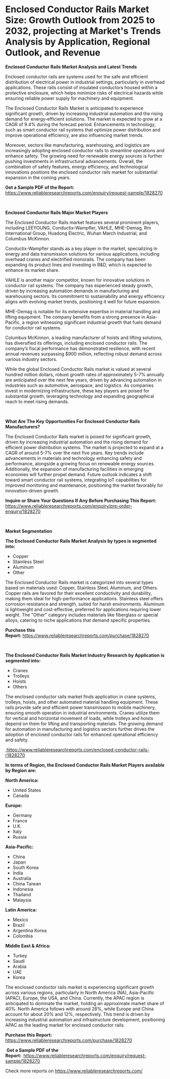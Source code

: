 <p><h1>Enclosed Conductor Rails Market Size: Growth Outlook from 2025 to 2032, projecting at Market's Trends Analysis by Application, Regional Outlook, and Revenue</h1></p><p><strong>Enclosed Conductor Rails Market Analysis and Latest Trends</strong></p>
<p><p>Enclosed conductor rails are systems used for the safe and efficient distribution of electrical power in industrial settings, particularly in overhead applications. These rails consist of insulated conductors housed within a protective enclosure, which helps minimize risks of electrical hazards while ensuring reliable power supply for machinery and equipment.</p><p>The Enclosed Conductor Rails Market is anticipated to experience significant growth, driven by increasing industrial automation and the rising demand for energy-efficient solutions. The market is expected to grow at a CAGR of 9.4% during the forecast period. Enhancements in technology, such as smart conductor rail systems that optimize power distribution and improve operational efficiency, are also influencing market trends. </p><p>Moreover, sectors like manufacturing, warehousing, and logistics are increasingly adopting enclosed conductor rails to streamline operations and enhance safety. The growing need for renewable energy sources is further pushing investments in infrastructural advancements. Overall, the combination of safety features, energy efficiency, and technological innovations positions the enclosed conductor rails market for substantial expansion in the coming years.</p></p>
<p><strong>Get a Sample PDF of the Report:&nbsp;</strong> <a href="https://www.reliableresearchreports.com/enquiry/request-sample/1828270?utm_campaign=3359&utm_medium=2&utm_source=Github&utm_content=ia&utm_term=12042025&utm_id=enclosed-conductor-rails">https://www.reliableresearchreports.com/enquiry/request-sample/1828270</a></p>
<p>&nbsp;</p>
<p><strong>Enclosed Conductor Rails Major Market Players</strong></p>
<p><p>The Enclosed Conductor Rails market features several prominent players, including LEEYOUNG, Conductix-Wampfler, VAHLE, MHE-Demag, Rm International Group, Huadong Electric, Wuhan March Industrial, and Columbus McKinnon. </p><p>Conductix-Wampfler stands as a key player in the market, specializing in energy and data transmission solutions for various applications, including overhead cranes and electrified monorails. The company has been expanding its product lines and investing in R&D, which is expected to enhance its market share. </p><p>VAHLE is another major competitor, known for innovative solutions in conductor rail systems. The company has experienced steady growth, driven by increasing automation demands in manufacturing and warehousing sectors. Its commitment to sustainability and energy efficiency aligns with evolving market trends, positioning it well for future expansion.</p><p>MHE-Demag is notable for its extensive expertise in material handling and lifting equipment. The company benefits from a strong presence in Asia-Pacific, a region witnessing significant industrial growth that fuels demand for conductor rail systems.</p><p>Columbus McKinnon, a leading manufacturer of hoists and lifting solutions, has diversified its offerings, including enclosed conductor rails. The company’s fiscal performance has demonstrated resilience, with recent annual revenues surpassing $900 million, reflecting robust demand across various industry sectors.</p><p>While the global Enclosed Conductor Rails market is valued at several hundred million dollars, robust growth rates of approximately 5-7% annually are anticipated over the next few years, driven by advancing automation in industries such as automotive, aerospace, and logistics. As companies invest in modernizing infrastructure, these key players are poised for substantial growth, leveraging technology and expanding geographical reach to meet rising demands.</p></p>
<p>&nbsp;</p>
<p><strong>What Are The Key Opportunities For Enclosed Conductor Rails Manufacturers?</strong></p>
<p><p>The Enclosed Conductor Rails market is poised for significant growth, driven by increasing industrial automation and the rising demand for efficient power distribution systems. The market is projected to expand at a CAGR of around 5-7% over the next five years. Key trends include advancements in materials and technology enhancing safety and performance, alongside a growing focus on renewable energy sources. Additionally, the expansion of manufacturing facilities in emerging economies will further propel demand. Future outlook indicates a shift toward smart conductor rail systems, integrating IoT capabilities for improved monitoring and maintenance, positioning the market favorably for innovation-driven growth.</p></p>
<p><strong>Inquire or Share Your Questions If Any Before Purchasing This Report:</strong> <a href="https://www.reliableresearchreports.com/enquiry/pre-order-enquiry/1828270?utm_campaign=3359&utm_medium=2&utm_source=Github&utm_content=ia&utm_term=12042025&utm_id=enclosed-conductor-rails">https://www.reliableresearchreports.com/enquiry/pre-order-enquiry/1828270</a></p>
<p>&nbsp;</p>
<p><strong>Market Segmentation</strong></p>
<p><strong>The Enclosed Conductor Rails Market Analysis by types is segmented into:</strong></p>
<p><ul><li>Copper</li><li>Stainless Steel</li><li>Aluminum</li><li>Other</li></ul></p>
<p><p>The Enclosed Conductor Rails market is categorized into several types based on materials used: Copper, Stainless Steel, Aluminum, and Others. Copper rails are favored for their excellent conductivity and durability, making them ideal for high-performance applications. Stainless steel offers corrosion resistance and strength, suited for harsh environments. Aluminum is lightweight and cost-effective, preferred for applications requiring lower weight. The "Other" category includes materials like fiberglass or special alloys, catering to niche applications that demand specific properties.</p></p>
<p><strong>Purchase this Report:&nbsp;</strong><a href="https://www.reliableresearchreports.com/purchase/1828270?utm_campaign=3359&utm_medium=2&utm_source=Github&utm_content=ia&utm_term=12042025&utm_id=enclosed-conductor-rails">https://www.reliableresearchreports.com/purchase/1828270</a></p>
<p>&nbsp;</p>
<p><strong>The Enclosed Conductor Rails Market Industry Research by Application is segmented into:</strong></p>
<p><ul><li>Cranes</li><li>Trolleys</li><li>Hoists</li><li>Others</li></ul></p>
<p><p>The enclosed conductor rails market finds application in crane systems, trolleys, hoists, and other automated material handling equipment. These rails provide safe and efficient power transmission to mobile machinery, ensuring smooth operation in industrial environments. Cranes utilize them for vertical and horizontal movement of loads, while trolleys and hoists depend on them for lifting and transporting materials. The growing demand for automation in manufacturing and logistics sectors further drives the adoption of enclosed conductor rails for enhanced operational efficiency and safety.</p></p>
<p><a href="https://www.reliableresearchreports.com/enclosed-conductor-rails-r1828270?utm_campaign=3359&utm_medium=2&utm_source=Github&utm_content=ia&utm_term=12042025&utm_id=enclosed-conductor-rails">&nbsp;https://www.reliableresearchreports.com/enclosed-conductor-rails-r1828270</a></p>
<p><strong>In terms of Region, the Enclosed Conductor Rails Market Players available by Region are:</strong></p>
<p>
    <p> <strong> North America: </strong>
        <ul>
            <li>United States</li>
            <li>Canada</li>
        </ul>
        </p> 
    <p> <strong> Europe: </strong>
        <ul>
            <li>Germany</li>
            <li>France</li>
            <li>U.K.</li>
            <li>Italy</li>
            <li>Russia</li>
        </ul>
        </p> 
    <p> <strong> Asia-Pacific: </strong>
        <ul>
            <li>China</li>
            <li>Japan</li>
            <li>South Korea</li>
            <li>India</li>
            <li>Australia</li>
            <li>China Taiwan</li>
            <li>Indonesia</li>
            <li>Thailand</li>
            <li>Malaysia</li>
        </ul>
        </p> 
    <p> <strong> Latin America: </strong>
        <ul>
            <li>Mexico</li>
            <li>Brazil</li>
            <li>Argentina Korea</li>
            <li>Colombia</li>
        </ul>
        </p> 
    <p> <strong> Middle East & Africa: </strong>
        <ul>
            <li>Turkey</li>
            <li>Saudi</li>
            <li>Arabia</li>
            <li>UAE</li>
            <li>Korea</li>
        </ul>
    </p>
    </p>
<p><p>The enclosed conductor rails market is experiencing significant growth across various regions, particularly in North America (NA), Asia-Pacific (APAC), Europe, the USA, and China. Currently, the APAC region is anticipated to dominate the market, holding an approximate market share of 40%. North America follows with around 28%, while Europe and China account for about 20% and 12%, respectively. This trend is driven by increasing industrial automation and infrastructure development, positioning APAC as the leading market for enclosed conductor rails.</p></p>
<p><strong>Purchase this Report: </strong><a href="https://www.reliableresearchreports.com/purchase/1828270?utm_campaign=3359&utm_medium=2&utm_source=Github&utm_content=ia&utm_term=12042025&utm_id=enclosed-conductor-rails">https://www.reliableresearchreports.com/purchase/1828270</a></p>
<p>&nbsp;<strong>Get a Sample PDF of the Report:&nbsp;&nbsp;</strong><a href="https://www.reliableresearchreports.com/enquiry/request-sample/1828270?utm_campaign=3359&utm_medium=2&utm_source=Github&utm_content=ia&utm_term=12042025&utm_id=enclosed-conductor-rails">https://www.reliableresearchreports.com/enquiry/request-sample/1828270</a></p>
<p><strong></strong></p>
<p>Check more reports on <a href="https://www.reliableresearchreports.com/?utm_campaign=3359&utm_medium=2&utm_source=Github&utm_content=ia&utm_term=12042025&utm_id=enclosed-conductor-rails">https://www.reliableresearchreports.com/</a></p>
